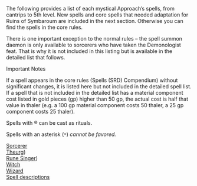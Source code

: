 The following provides a list of each mystical Approach’s spells, from cantrips to 5th level. New spells and core spells that needed adaptation for Ruins of Symbaroum are included in the next section. Otherwise you can find the spells in the core rules.

There is one important exception to the normal rules – the spell summon daemon is only available to sorcerers who have taken the Demonologist feat. That is why it is not included in this listing but is available in the detailed list that follows.

Important Notes

If a spell appears in the core rules (Spells (SRD) Compendium) without significant changes, it is listed here but not included in the detailed spell list. If a spell that is not included in the detailed list has a material component cost listed in gold pieces (gp) higher than 50 gp, the actual cost is half that value in thaler (e.g. a 100 gp material component costs 50 thaler, a 25 gp component costs 25 thaler).

Spells with &reg; can be cast as rituals.

Spells with an asterisk (`*`) *cannot be favored.*

[Sorcerer](https://skroxiousdm.github.io/SkroxiousDM/6.Spells/Spell%20Lists/Sorcerer)<br/>
[Theurg](https://skroxiousdm.github.io/SkroxiousDM/6.Spells/Spell%20Lists/Theurg))<br/>
[Rune Singer](https://skroxiousdm.github.io/SkroxiousDM/6.Spells/Spell%20Lists/Rune%20Singer))<br/>
[Witch](https://skroxiousdm.github.io/SkroxiousDM/6.Spells/Spell%20Lists/Witch)<br/>
[Wizard](https://skroxiousdm.github.io/SkroxiousDM/6.Spells/Spell%20Lists/Wizard)<br/>
[Spell descriptions](https://skroxiousdm.github.io/SkroxiousDM/6.Spells/Spell%20Descriptions/Spell%20Descriptions)
